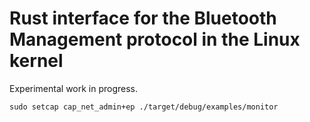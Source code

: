 # Rust interface for the Bluetooth Management protocol in the Linux kernel

Experimental work in progress.

```
sudo setcap cap_net_admin+ep ./target/debug/examples/monitor
```

